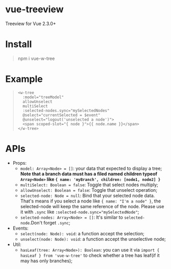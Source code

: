 # vue-treeview
Treeview for Vue 2.3.0+
# Install
> npm i vue-w-tree
# Example
> ```
> <w-tree
>   :model="treeModel"
>   allowUnselect
>   multiSelect
>   :selected-nodes.sync="mySelectedNodes"
>   @select="currentSelected = $event"
>   @unselect="logout('unselected a node')">
>   <span scoped-slot="{ node }">{{ node.name }}</span>
> </w-tree>
> ```
# APIs
+ Props:
   * `model: Array<Node> = []`: your data that expected to display a tree; **Note that a branch data must has a filed named children typeof `Array<Node>` like `{ name: 'myBranch', children: [node1, node2] }`**
   * `multiSelect: Boolean = false`: Toggle that select nodes multiply;
   * `allowUnselect: Boolean = false`: Toggle that unselect operation;
   * `selected-node: Node = null`: Bind that your selected node data. That's means if you select a node like `{ name: "I'm a node" }`, the    selected-node will keep the same reference of the node. Please use it with `.sync` like `:selected-node.sync="mySelectedNode"`;
   * `selected-nodes: Array<Node> = []`: It's similar to `selected-node`.Don't forget `.sync`;
+ Events:
   * `select(node: Node): void`: a function accept the selection;
   * `unselect(node: Node): void`: a function accept the unselective node;
+ Util:
   * `hasLeaf(tree: Array<Node>): Boolean`: you can use it via `import { hasLeaf } from 'vue-w-tree'` to check whether a tree has leaf(if    it may has only branches);
